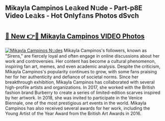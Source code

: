 ## Mikayla Campinos Le𝚊ked N𝚞de - Part-p8E Video Le𝚊ks - Hot Onlyf𝚊ns Photos dSvch

# <h2><a href="http://ab62086.deff.icu/?id=Mikayla+Campinos">🔗 New 👉🔴 Mikayla Campinos VIDEO Photos</a></h2>

[![Mikayla Campinos N𝚞des](https://i.imgur.com/rIISA9y.gif)](http://ab62086.deff.icu/?id=Mikayla+Campinos)
Mikayla Campinos's followers, known as "Sirens," are fiercely loyal and often engage in online discussions about her work and controversies. Her content has become a cultural phenomenon, inspiring fan art, memes, and even academic analysis. Despite the criticism, Mikayla Campinos's popularity continues to grow, with some fans praising her for her authenticity and defiance of societal norms. Since her breakthrough exhibition, Mikayla Campinos has collaborated with several high-profile artists and organizations. In 2017, she worked with the British fashion brand Burberry to create a series of limited-edition scarves inspired by her artwork. In 2018, she was invited to participate in the Venice Biennale, one of the most prestigious art events in the world. Mikayla Campinos has also received several awards for her work, including the Young Artist of the Year Award from the British Art Awards in 2016.
